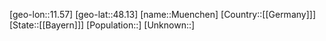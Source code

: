 ﻿---
location: [48.13,11.57]
type: City
tags:
- geo/City


SpocWebEntityId: 32672
isDeleted: false
confidential: public

---
[geo-lon::11.57]
[geo-lat::48.13]
[name::Muenchen]
[Country::[[Germany]]]
[State::[[Bayern]]]
[Population::]
[Unknown::]

